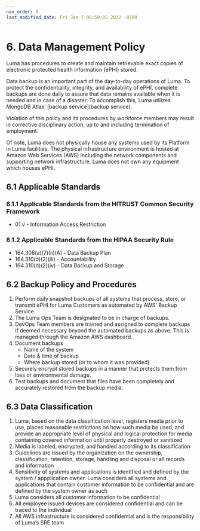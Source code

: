 ```yaml
---
nav_order: 6
last_modified_date: Fri Jan 7 06:59:05 2022 -0700
---
```


# 6.  Data Management Policy

Luma has procedures to create and maintain retrievable exact copies of electronic protected health information (ePHI) stored.

Data backup is an important part of the day-to-day operations of Luma. To protect the confidentiality, integrity, and availability of ePHI, complete backups are done daily to assure that data remains available when it is needed and in case of a disaster. To accomplish this, Luma utilizes MongoDB Atlas’ [backup service](backup service).

Violation of this policy and its procedures by workforce members may result in corrective disciplinary action, up to and including termination of employment.

Of note, Luma does not physically house any systems used by its Platform in Luma facilities. The physical infrastructure environment is hosted at Amazon Web Services (AWS) including the network components and supporting network infrastructure. Luma does not own any equipment which houses ePHI.

## 6.1 Applicable Standards

### 6.1.1 Applicable Standards from the HITRUST Common Security Framework

* 01.v - Information Access Restriction

### 6.1.2 Applicable Standards from the HIPAA Security Rule

* 164.308(a)(7)(ii)(A) - Data Backup Plan
* 164.310(d)(2)(iii) - Accountability
* 164.310(d)(2)(iv) - Data Backup and Storage

## 6.2 Backup Policy and Procedures

1. Perform daily snapshot backups of all systems that process, store, or transmit ePHI for Luma Customers as automated by AWS’ Backup Service.
1. The Luma Ops Team is designated to be in charge of backups.
1. DevOps Team members are trained and assigned to complete backups if deemed necessary beyond the automated backups as above. This is managed through the Amazon AWS dashboard.
1. Document backups
   * Name of the system
   * Date & time of backup
   * Where backup stored (or to whom it was provided)
1. Securely encrypt stored backups in a manner that protects them from loss or environmental damage.
1. Test backups and document that files have been completely and accurately restored from the backup media.

## 6.3 Data Classification


1. Luma, based on the data classification level, registers media prior to use, places reasonable restrictions on how such media be used, and provide an appropriate level of physical and logical protection for media containing covered information until properly destroyed or sanitized
1. Media is labeled, encrypted, and handled according to its classification
1. Guidelines are issued by the organization on the ownership, classification, retention, storage, handling and disposal or all records and information
2. Sensitivity of systems and applications is identified and defined by the system / appplication owner. Luma considers all systems and applications that contain customer information to be confidential and are defined by the system owner as such
3. Luma considers all customer information to be confidential
4. All employee issued devices are considered confidential and can be traced to the individual
5. All AWS infrastructure is considered confidential and is the responsibility of Luma’s SRE team


